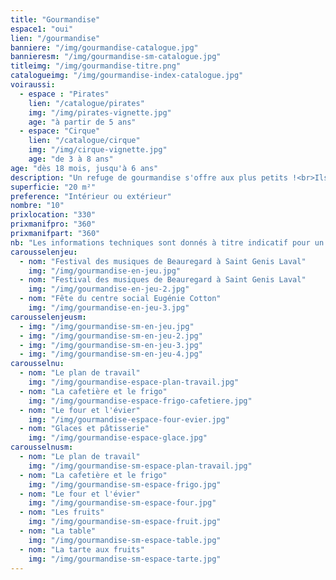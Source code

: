 ```yaml
---
title: "Gourmandise"
espace1: "oui"
lien: "/gourmandise"
banniere: "/img/gourmandise-catalogue.jpg"
bannieresm: "/img/gourmandise-sm-catalogue.jpg"
titleimg: "/img/gourmandise-titre.png"
catalogueimg: "/img/gourmandise-index-catalogue.jpg"
voiraussi:
  - espace : "Pirates"
    lien: "/catalogue/pirates"
    img: "/img/pirates-vignette.jpg"
    age: "à partir de 5 ans"
  - espace: "Cirque"
    lien: "/catalogue/cirque"
    img: "/img/cirque-vignette.jpg"
    age: "de 3 à 8 ans"
age: "dès 18 mois, jusqu'à 6 ans"
description: "Un refuge de gourmandise s'offre aux plus petits !<br>Ils entrent dans une cuisine à leur échelle pour concocter des desserts colorés et sucrés avec des fruits et des pâtisseries gourmandes.<br>Ustensiles, plats, produits frais, tout est là pour les meilleures recettes !"
superficie: "20 m²"
preference: "Intérieur ou extérieur"
nombre: "10"
prixlocation: "330"
prixmanifpro: "360"
prixmanifpart: "360"
nb: "Les informations techniques sont donnés à titre indicatif pour un cadre ludique optimal. <br>Elles sont ajustables à la situation : pour une superficie limitée on préférera un nombre réduit d'enfants, plus d'enfants necessitera une plus grande superficie de jeu, etc."
carousselenjeu:
  - nom: "Festival des musiques de Beauregard à Saint Genis Laval"
    img: "/img/gourmandise-en-jeu.jpg"
  - nom: "Festival des musiques de Beauregard à Saint Genis Laval"
    img: "/img/gourmandise-en-jeu-2.jpg"
  - nom: "Fête du centre social Eugénie Cotton"
    img: "/img/gourmandise-en-jeu-3.jpg"
carousselenjeusm:
  - img: "/img/gourmandise-sm-en-jeu.jpg"
  - img: "/img/gourmandise-sm-en-jeu-2.jpg"
  - img: "/img/gourmandise-sm-en-jeu-3.jpg"
  - img: "/img/gourmandise-sm-en-jeu-4.jpg"
carousselnu:
  - nom: "Le plan de travail"
    img: "/img/gourmandise-espace-plan-travail.jpg"
  - nom: "La cafetière et le frigo"
    img: "/img/gourmandise-espace-frigo-cafetiere.jpg"
  - nom: "Le four et l'évier"
    img: "/img/gourmandise-espace-four-evier.jpg"
  - nom: "Glaces et pâtisserie"
    img: "/img/gourmandise-espace-glace.jpg"  
carousselnusm:
  - nom: "Le plan de travail"
    img: "/img/gourmandise-sm-espace-plan-travail.jpg"
  - nom: "La cafetière et le frigo"
    img: "/img/gourmandise-sm-espace-frigo.jpg"
  - nom: "Le four et l'évier"
    img: "/img/gourmandise-sm-espace-four.jpg"
  - nom: "Les fruits"
    img: "/img/gourmandise-sm-espace-fruit.jpg"
  - nom: "La table"
    img: "/img/gourmandise-sm-espace-table.jpg"
  - nom: "La tarte aux fruits"
    img: "/img/gourmandise-sm-espace-tarte.jpg"    
---
```

